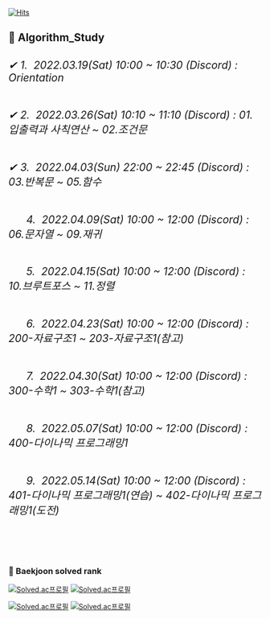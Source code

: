 [![Hits](https://hits.seeyoufarm.com/api/count/incr/badge.svg?url=https://github.com/leechun1095/Algorithm_Study&count_bg=%233DBCC8&title_bg=%23555555&icon=&icon_color=%23E7E7E7&title=hits&edge_flat=false)](https://hits.seeyoufarm.com)

<h2>👋 Algorithm_Study<h2>
<div>
  <h6>✔&nbsp;1.&nbsp;&nbsp;2022.03.19(Sat) 10:00 ~ 10:30 (Discord) : Orientation</h6>
  <h6>✔&nbsp;2.&nbsp;&nbsp;2022.03.26(Sat) 10:10 ~ 11:10 (Discord) : 01.입출력과 사칙연산 ~ 02.조건문 </h6>
  <h6>✔&nbsp;3.&nbsp;&nbsp;2022.04.03(Sun) 22:00 ~ 22:45 (Discord) : 03.반복문 ~ 05.함수 </h6>
  <h6>&nbsp;&nbsp;&nbsp;&nbsp;&nbsp;&nbsp;4.&nbsp;&nbsp;2022.04.09(Sat) 10:00 ~ 12:00 (Discord) : 06.문자열 ~ 09.재귀 </h6>
  <h6>&nbsp;&nbsp;&nbsp;&nbsp;&nbsp;&nbsp;5.&nbsp;&nbsp;2022.04.15(Sat) 10:00 ~ 12:00 (Discord) : 10.브루트포스 ~ 11.정렬 </h6>
  <h6>&nbsp;&nbsp;&nbsp;&nbsp;&nbsp;&nbsp;6.&nbsp;&nbsp;2022.04.23(Sat) 10:00 ~ 12:00 (Discord) : 200-자료구조1 ~ 203-자료구조1(참고) </h6>
  <h6>&nbsp;&nbsp;&nbsp;&nbsp;&nbsp;&nbsp;7.&nbsp;&nbsp;2022.04.30(Sat) 10:00 ~ 12:00 (Discord) : 300-수학1 ~ 303-수학1(참고) </h6>
  <h6>&nbsp;&nbsp;&nbsp;&nbsp;&nbsp;&nbsp;8.&nbsp;&nbsp;2022.05.07(Sat) 10:00 ~ 12:00 (Discord) : 400-다이나믹 프로그래밍1 </h6>
  <h6>&nbsp;&nbsp;&nbsp;&nbsp;&nbsp;&nbsp;9.&nbsp;&nbsp;2022.05.14(Sat) 10:00 ~ 12:00 (Discord) : 401-다이나믹 프로그래밍1(연습) ~ 402-다이나믹 프로그래밍1(도전) </h6>
</div>
<br>

<h3>🏅 Baekjoon solved rank</h3>

[![Solved.ac프로필](http://mazassumnida.wtf/api/v2/generate_badge?boj=skgml0)](https://solved.ac/skgml0) [![Solved.ac프로필](http://mazassumnida.wtf/api/v2/generate_badge?boj=ldy0956)](https://solved.ac/ldy0956)   
  
[![Solved.ac프로필](http://mazassumnida.wtf/api/v2/generate_badge?boj=dlckdgjs89)](https://solved.ac/dlckdgjs89) [![Solved.ac프로필](http://mazassumnida.wtf/api/v2/generate_badge?boj=alias8282)](https://solved.ac/alias8282)

